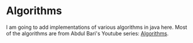 # Algorithms
I am going to add implementations of various algorithms in java here.
Most of the algorithms are from Abdul Bari's Youtube series: <a href="https://www.youtube.com/watch?v=0IAPZzGSbME&list=PLDN4rrl48XKpZkf03iYFl-O29szjTrs_O&index=1">Algorithms</a>.
